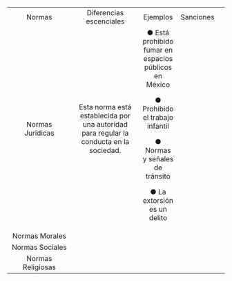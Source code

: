 <table style="width: 100%; text-align: center;">
  <tr>
    <td style="width: 50%;">Normas</td>
    <td style="width: 50%;">Diferencias escenciales</td>
    <td style="width: 50%;">Ejemplos</td>
    <td style="width: 50%;">Sanciones</td>
  </tr>
  <tr>
    <td style="width: 50%; ">Normas Juridicas</td>
    <td style="width: 50%; ">
Esta norma está
establecida por una
autoridad para
regular la conducta
en la sociedad.</td>
<td>
● Está prohibido
fumar en
espacios
públicos en
México

● Prohibido el
trabajo infantil

● Normas y
señales de
tránsito

● La extorsión es
un delito</td>
    <td style="width: 50%; "> </td>
    <td style="width: 50%; "> </td>
  </tr>
  <tr>
    <td style="width: 50%; ">Normas Morales</td>
  </tr>
  <tr>
    <td style="width: 50%; ">Normas Sociales</td>
  </tr>
  <tr>
    <td style="width: 50%; ">Normas Religiosas</td>
  </tr>
</table>